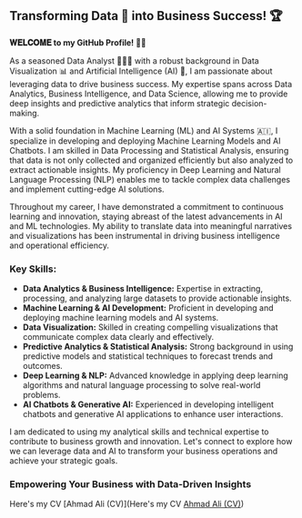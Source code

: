 ## Transforming Data 📜 into Business Success! 🏆
**𝐖𝐄𝐋𝐂𝐎𝐌𝐄 to my GitHub Profile! 👨‍💼**

As a seasoned Data Analyst 👩🏻‍💻 with a robust background in Data Visualization 📊 and Artificial Intelligence (AI) 🤖, I am passionate about leveraging data to drive business success. My expertise spans across Data Analytics, Business Intelligence, and Data Science, allowing me to provide deep insights and predictive analytics that inform strategic decision-making.

With a solid foundation in Machine Learning (ML) and AI Systems 🇦🇮, I specialize in developing and deploying Machine Learning Models and AI Chatbots. I am skilled in Data Processing and Statistical Analysis, ensuring that data is not only collected and organized efficiently but also analyzed to extract actionable insights. My proficiency in Deep Learning and Natural Language Processing (NLP) enables me to tackle complex data challenges and implement cutting-edge AI solutions.

Throughout my career, I have demonstrated a commitment to continuous learning and innovation, staying abreast of the latest advancements in AI and ML technologies. My ability to translate data into meaningful narratives and visualizations has been instrumental in driving business intelligence and operational efficiency.

### Key Skills:
- **Data Analytics & Business Intelligence:** Expertise in extracting, processing, and analyzing large datasets to provide actionable insights.
- **Machine Learning & AI Development:** Proficient in developing and deploying machine learning models and AI systems.
- **Data Visualization:** Skilled in creating compelling visualizations that communicate complex data clearly and effectively.
- **Predictive Analytics & Statistical Analysis:** Strong background in using predictive models and statistical techniques to forecast trends and outcomes.
- **Deep Learning & NLP:** Advanced knowledge in applying deep learning algorithms and natural language processing to solve real-world problems.
- **AI Chatbots & Generative AI:** Experienced in developing intelligent chatbots and generative AI applications to enhance user interactions.

I am dedicated to using my analytical skills and technical expertise to contribute to business growth and innovation. Let's connect to explore how we can leverage data and AI to transform your business operations and achieve your strategic goals.

### Empowering Your Business with Data-Driven Insights

Here's my CV
[Ahmad Ali (CV)](Here's my CV
[Ahmad Ali (CV)]([https://drive.google.com/file/d/19hCsgTYaA4UeeSmNnTU2DbYhzKNm6jDW/view?usp=drive_link]))

